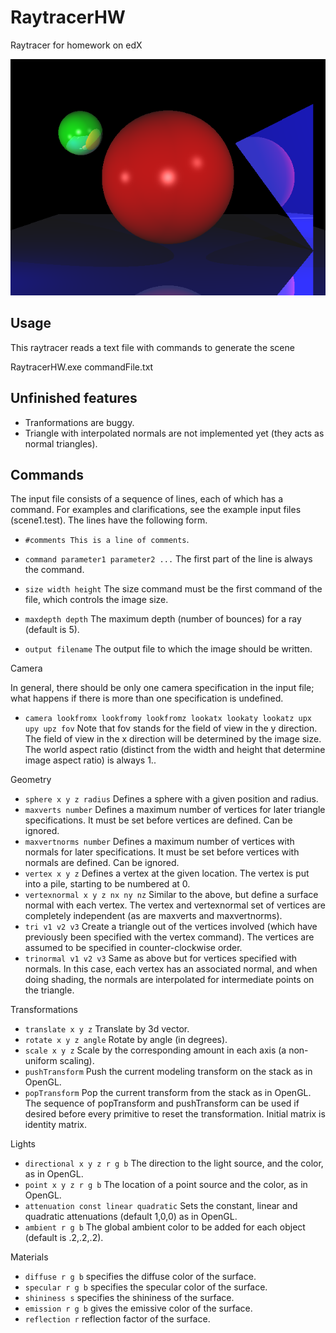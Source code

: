 # RaytracerHW
Raytracer for homework on edX

![Alt](/RaytracerHW/output.png "Example output")

## Usage
This raytracer reads a text file with commands to generate the scene

RaytracerHW.exe commandFile.txt

## Unfinished features
- Tranformations are buggy.
- Triangle with interpolated normals are not implemented yet (they acts as normal triangles).

## Commands
The input file consists of a sequence of lines, each of which has a command. For examples and clarifications, 
see the example input files (scene1.test). The lines have the following form.

- `#comments This is a line of comments`.
- `command parameter1 parameter2 ...` The first part of the line is always the command.

- `size width height` The size command must be the first command of the file, which controls the image size.
- `maxdepth depth` The maximum depth (number of bounces) for a ray (default is 5).
- `output filename` The output file to which the image should be written.

Camera

In general, there should be only one camera specification in the input file; what happens if there is more than one specification 
is undefined. 

- `camera lookfromx lookfromy lookfromz lookatx lookaty lookatz upx upy upz fov` Note that fov stands for the field of view in the y     direction. The field of view in the x direction will be determined by the image size. The world aspect ratio (distinct from the width and height that determine image aspect ratio) is always 1..

Geometry

- `sphere x y z radius` Defines a sphere with a given position and radius.
- `maxverts number` Defines a maximum number of vertices for later triangle specifications. It must be set before vertices are defined. 
  Can be ignored.
- `maxvertnorms number` Defines a maximum number of vertices with normals for later specifications. It must be set before vertices with    normals are defined. Can be ignored.
- `vertex x y z` Defines a vertex at the given location. The vertex is put into a pile, starting to be numbered at 0.
- `vertexnormal x y z nx ny nz` Similar to the above, but define a surface normal with each vertex. The vertex and vertexnormal set of 
  vertices are completely independent (as are maxverts and maxvertnorms).
- `tri v1 v2 v3` Create a triangle out of the vertices involved (which have previously been specified with the vertex command). 
  The vertices are assumed to be specified in counter-clockwise order.
- `trinormal v1 v2 v3` Same as above but for vertices specified with normals. In this case, each vertex has an associated normal, 
  and when doing shading, the normals are interpolated for intermediate points on the triangle.

Transformations

- `translate x y z` Translate by 3d vector.
- `rotate x y z angle` Rotate by angle (in degrees).
- `scale x y z` Scale by the corresponding amount in each axis (a non-uniform scaling).
- `pushTransform` Push the current modeling transform on the stack as in OpenGL.
- `popTransform` Pop the current transform from the stack as in OpenGL. 
  The sequence of popTransform and pushTransform can be used if desired before every primitive to reset the transformation. Initial matrix
  is identity matrix.

Lights

- `directional x y z r g b` The direction to the light source, and the color, as in OpenGL.
- `point x y z r g b` The location of a point source and the color, as in OpenGL.
- `attenuation const linear quadratic` Sets the constant, linear and quadratic attenuations (default 1,0,0) as in OpenGL.
- `ambient r g b` The global ambient color to be added for each object (default is .2,.2,.2).

Materials

- `diffuse r g b` specifies the diffuse color of the surface.
- `specular r g b` specifies the specular color of the surface.
- `shininess s` specifies the shininess of the surface.
- `emission r g b` gives the emissive color of the surface.
- `reflection r` reflection factor of the surface.
